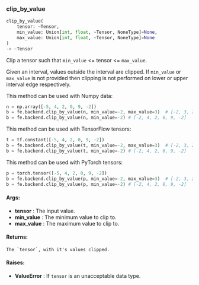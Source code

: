 

### clip_by_value
```python
clip_by_value(
	tensor: ~Tensor,
	min_value: Union[int, float, ~Tensor, NoneType]=None,
	max_value: Union[int, float, ~Tensor, NoneType]=None
)
-> ~Tensor
```
Clip a tensor such that `min_value` &lt;= tensor &lt;= `max_value`.

Given an interval, values outside the interval are clipped. If `min_value` or `max_value` is not provided then
clipping is not performed on lower or upper interval edge respectively.

This method can be used with Numpy data:
```python
n = np.array([-5, 4, 2, 0, 9, -2])
b = fe.backend.clip_by_value(n, min_value=-2, max_value=3)  # [-2, 3, 2, 0, 3, -2]
b = fe.backend.clip_by_value(n, min_value=-2) # [-2, 4, 2, 0, 9, -2]
```

This method can be used with TensorFlow tensors:
```python
t = tf.constant([-5, 4, 2, 0, 9, -2])
b = fe.backend.clip_by_value(t, min_value=-2, max_value=3)  # [-2, 3, 2, 0, 3, -2]
b = fe.backend.clip_by_value(t, min_value=-2) # [-2, 4, 2, 0, 9, -2]
```

This method can be used with PyTorch tensors:
```python
p = torch.tensor([-5, 4, 2, 0, 9, -2])
b = fe.backend.clip_by_value(p, min_value=-2, max_value=3)  # [-2, 3, 2, 0, 3, -2]
b = fe.backend.clip_by_value(p, min_value=-2) # [-2, 4, 2, 0, 9, -2]
```


#### Args:

* **tensor** :  The input value.
* **min_value** :  The minimum value to clip to.
* **max_value** :  The maximum value to clip to.

#### Returns:
    The `tensor`, with it's values clipped.

#### Raises:

* **ValueError** :  If `tensor` is an unacceptable data type.